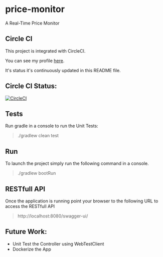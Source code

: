 # price-monitor

A Real-Time Price Monitor



## Circle CI
This project is integrated with CircleCI.

You can see my profile [here](https://app.circleci.com/pipelines/github/MaMoreo/price-monitor). 

It's status it's continuously updated in this README file.

## Circle CI Status: 
[![CircleCI](https://circleci.com/gh/MaMoreo/price-monitor.svg?style=svg)](https://circleci.com/gh/MaMoreo/price-monitor)


## Tests
Run gradle in a console to run the Unit Tests:

> ./gradlew clean test

## Run 
To launch the project simply run the following command in a console.
> ./gradlew bootRun

## RESTfull API
Once the application is running point your browser to the following URL to access
the RESTfull API
> http://localhost:8080/swagger-ui/

## Future Work:
* Unit Test the Controller using WebTestClient
* Dockerize the App

